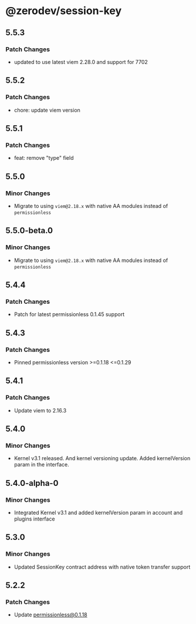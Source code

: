 # @zerodev/session-key

## 5.5.3

### Patch Changes

- updated to use latest viem 2.28.0 and support for 7702

## 5.5.2

### Patch Changes

- chore: update viem version

## 5.5.1

### Patch Changes

- feat: remove "type" field

## 5.5.0

### Minor Changes

- Migrate to using `viem@2.18.x` with native AA modules instead of `permissionless`

## 5.5.0-beta.0

### Minor Changes

- Migrate to using `viem@2.18.x` with native AA modules instead of `permissionless`

## 5.4.4

### Patch Changes

- Patch for latest permissionless 0.1.45 support

## 5.4.3

### Patch Changes

- Pinned permissionless version >=0.1.18 <=0.1.29

## 5.4.1

### Patch Changes

- Update viem to 2.16.3

## 5.4.0

### Minor Changes

- Kernel v3.1 released. And kernel versioning update. Added kernelVersion param in the interface.

## 5.4.0-alpha-0

### Minor Changes

- Integrated Kernel v3.1 and added kernelVersion param in account and plugins interface

## 5.3.0

### Minor Changes

- Updated SessionKey contract address with native token transfer support

## 5.2.2

### Patch Changes

- Update permissionless@0.1.18
